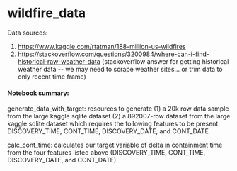 # wildfire_data

Data sources:
1. https://www.kaggle.com/rtatman/188-million-us-wildfires
2. https://stackoverflow.com/questions/3200984/where-can-i-find-historical-raw-weather-data (stackoverflow answer for getting historical weather data -- we may need to scrape weather sites... or trim data to only recent time frame)

#### Notebook summary:
generate_data_with_target: resources to generate
(1) a 20k row data sample from the large kaggle sqlite dataset
(2) a 892007-row dataset from the large kaggle sqlite dataset which requires the following features to be present:
	DISCOVERY_TIME, CONT_TIME, DISCOVERY_DATE, and CONT_DATE

calc_cont_time: calculates our target variable of delta in containment time from the four features listed above (DISCOVERY_TIME, CONT_TIME, DISCOVERY_DATE, and CONT_DATE)



